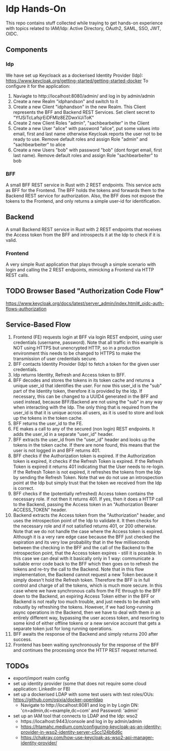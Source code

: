 # Idp Hands-On

This repo contains stuff collected while traying to get hands-on experience with topics related to IAM/Idp: Active Directory, OAuth2, SAML, SSO, JWT, OIDC.

## Components

### Idp

We have set up Keycloack as a dockerised Identity Provider (Idp): https://www.keycloak.org/getting-started/getting-started-docker
To configure it for the application:
1. Naviagte to http://localhost:8080/admin/ and log in by admin/admin
2. Create a new Realm "idphandson" and switch to it
3. Create a new Client "idphandson" in the new Realm. This Client represents the BFF and Backend REST Services. Set client secret to "YfJSiTcLafsjrEiDFMIz8EZDwxVJiToK"
4. Create 2 new Client Roles "admin", "sachbearbeiter" in the Client
5. Create a new User "alice" with password "alice", put some values into email, first and last name otherwise Keycloak reports the user not to be ready to use. Remove default roles and assign Role "admin" and "sachbearbeiter" to alice
6. Create a new Users "bob" with password "bob" (dont forget email, first last name). Remove default roles and assign Role "sachbearbeiter" to bob

### BFF
A small BFF REST service in Rust with 2 REST endpoints. This service acts as BFF for the Frontend. The BFF holds the tokens and forwards them to the Backend REST service for authorization. Also, the BFF does not expose the tokens to the Frontend, and only returns a simple user-id for identification.

## Backend
A small Backend REST service in Rust with 2 REST endpoints that receives the Access token from the BFF and introspects it at the Idp to check if it is valid.

### Frontend
A very simple Rust application that plays through a simple scenario with login and calling the 2 REST endpoints, mimicking a Frontend via HTTP REST calls.

## TODO Browser Based "Authorization Code Flow" 

https://www.keycloak.org/docs/latest/server_admin/index.html#_oidc-auth-flows-authorization

## Service-Based Flow

1. Frontend (FE) requests login at BFF via login REST endpoint, using user credentials (username, password). Note that all traffic in this example is NOT using HTTPS but unencrypted HTTP, so in a production environment this needs to be changed to HTTPS to make the transmission of user credentials secure.
2. BFF contacts Identity Provider (Idp) to fetch a token for the given user credentials.
3. Idp returns Identity, Refresh and Access token to BFF.
4. BFF decodes and stores the tokens in its token cache and returns a unique user_id that identifies the user. For now this user_id is the "sub" part of the Identity token, therefore it is provided by the Idp. If necessary, this can be changed to a UUID4 generated in the BFF and used instead, because BFF/Backend are not using the "sub" in any way when interacting with the Idp. The only thing that is required from the user_id is that it is unique across all users, as it is used to store and look up the tokens in the token cache.
5. BFF returns the user_id to the FE.
6. FE makes a call to any of the secured (non login) REST endpoints. It adds the user_id in a separate "user_id" header.
7. BFF extracts the user_id from the "user_id" header and looks up the tokens in the token cache. If there are none found, this means that the user is not logged in and BFF returns 401.
8. BFF checks if the Authorization token is expired. If the Authorization token is expired, it checks if the Refresh Token is expired. If the Refresh Token is expired it returns 401 indicating that the User needs to re-login. If the Refresh Token is not expired, it refreshes the tokens from the Idp by sending the Refresh Token. Note that we do not use an introspection point at the Idp but simply trust that the token we received from the Idp is correct.
9. BFF checks if the (potentially refreshed) Access token contains the necessary role. If not then it returns 401. If yes, then it does a HTTP call to the Backend, passing the Access token in an "Authorization Bearer ACCESS_TOKEN" header.
10. Backend extracts the Access token from the "Authorization" header, and uses the introspection point of the Idp to validate it. It then checks for the necessary role and if not satisfied returns 401, or 200 otherwise. Note that we do not handle the case where the Access token is expired. Although it is a very rare edge case because the BFF just checked the expiration and its very low probability that in the few milliseconds between the checking in the BFF and the call of the Backend to the introspection point, that the Access token expires - still it is possible. In this case we can deal with it basically only in 1 way: communicate a suitable error code back to the BFF which then goes on to refresh the tokens and re-try the call to the Backend. Note that in this flow implementation, the Backend cannot request a new Token because it simply doesn't hold the Refresh token. Therefore the BFF is in full control and charge of all the tokens, which is much more secure. In this case where we have synchronous calls from the FE through to the BFF down to the Backend, an expiring Access Token either in the BFF or Backend is not really too much trouble, and just needs to be dealt with robustly by refreshing the tokens. However, if we had long-running async operations in the Backend, then we have to deal with them in an entirely different way, bypassing the user access token, and resorting to some kind of either offline tokens or a new service account that gets a separate token just for long running operations.
11. BFF awaits the response of the Backend and simply returns 200 after success.
12. Frontend has been waiting synchronously for the response of the BFF and continues the processing once the HTTP REST request returned.

## TODOs

- export/import realm config
- set up identity provider (some that does not require some cloud application: LinkedIn or FB)
- set up a dockerised LDAP with some test users with test roles/OUs: https://github.com/osixia/docker-openldap 
    - Navigate to http://localhost:8081 and log in by Login DN: 'cn=admin,dc=example,dc=com' and Password: 'admin'
- set up an IAM tool that connects to LDAP and the Idp: wso2
    - https://localhost:9443/console and log in by admin/admin
    - https://htamahc.medium.com/configuring-keycloak-as-an-identity-provider-in-wso2-identity-server-c5cc124b6d6c
    - https://chakray.com/how-use-keycloak-as-wso2-api-manager-identity-provider/
